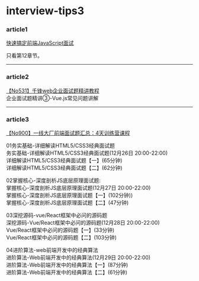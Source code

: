 # interview-tips3

### article1


[快速搞定前端JavaScript面试](https://coding.imooc.com/class/chapter/400.html#Anchor)


只看第12章节。


<hr>

### article2

[【No531】千锋web企业面试题精讲教程](https://www.javaxxz.com/thread-383362-1-2.html)  
企业面试题精讲③-Vue.js常见问题讲解

<hr>

### article3


[【No900】一线大厂前端面试题汇总：4天训练营课程](https://www.javaxxz.com/thread-397306-1-1.html)


01务实基础-详细解读HTML5/CSS3经典面试题  
务实基础-详细解读HTML5/CSS3经典面试题(12月26日 20:00-22:00)  
详细解读HTML5/CSS3经典面试题【一】(65分钟)  
详细解读HTML5/CSS3经典面试题【二】(62分钟)  

02掌握核心-深度剖析JS底层原理面试题:  
掌握核心-深度剖析JS底层原理面试题(12月27日 20:00-22:00)  
掌握核心-深度剖析JS底层原理面试题【一】(102分钟))  
掌握核心-深度剖析JS底层原理面试题【二】(47分钟)  

03深挖源码-vue/React框架中必问的源码题  
深挖源码-Vue/React框架中必问的源码题(12月28日 20:00-22:00)  
Vue/React框架中必问的源码题【一】(33分钟)  
Vue/React框架中必问的源码题【二】(103分钟)  
 
04进阶算法-web前端开发中的经典算法  
进阶算法-Web前端开发中的经典算法(12月29日 20:00-22:00)  
进阶算法-Web前端开发中的经典算法【一】(87分钟)  
进阶算法-Web前端开发中的经典算法【二】(61分钟)  